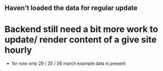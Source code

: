## Haven't loaded the data for regular update 
# Backend still need a bit more work to update/ render content of a give site hourly
- for now only 29 / 25 / 26 march example data is present
